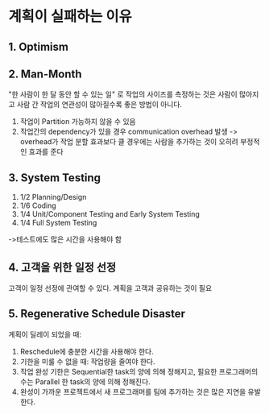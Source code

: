 # 계획이 실패하는 이유

## 1. Optimism


## 2. Man-Month
"한 사람이 한 달 동안 할 수 있는 일" 로 작업의 사이즈를 측정하는 것은 사람이 많아지고 사람 간 작업의 연관성이 많아질수록 좋은 방법이 아니다.

1. 작업이 Partition 가능하지 않을 수 있음
2. 작업간의 dependency가 있을 경우 communication overhead 발생 -> overhead가 작업 분할 효과보다 클 경우에는 사람을 추가하는 것이 오히려 부정적인 효과를 준다

## 3. System Testing
1. 1/2 Planning/Design
2. 1/6 Coding
3. 1/4 Unit/Component Testing and Early System Testing
4. 1/4 Full System Testing

->테스트에도 많은 시간을 사용해야 함

## 4. 고객을 위한 일정 선정
고객이 일정 선정에 관여할 수 있다. 계획을 고객과 공유하는 것이 필요

## 5. Regenerative Schedule Disaster
계획이 딜레이 되었을 때: 
1. Reschedule에 충분한 시간을 사용해야 한다.
2. 기한을 미룰 수 없을 때: 작업량을 줄여야 한다.
3. 작업 완성 기한은 Sequential한 task의 양에 의해 정해지고, 필요한 프로그래머의 수는 Parallel 한 task의 양에 의해 정해진다.
4. 완성이 가까운 프로젝트에서 새 프로그래머를 팀에 추가하는 것은 많은 지연을 유발한다.
